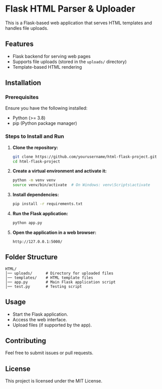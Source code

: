 # Flask HTML Parser & Uploader

This is a Flask-based web application that serves HTML templates and handles file uploads.

## Features
- Flask backend for serving web pages
- Supports file uploads (stored in the `uploads/` directory)
- Template-based HTML rendering

## Installation
### Prerequisites
Ensure you have the following installed:
- Python (>= 3.8)
- pip (Python package manager)

### Steps to Install and Run
1. **Clone the repository:**
   ```sh
   git clone https://github.com/yourusername/html-flask-project.git
   cd html-flask-project
   ```

2. **Create a virtual environment and activate it:**
   ```sh
   python -m venv venv
   source venv/bin/activate  # On Windows: venv\Scripts\activate
   ```

3. **Install dependencies:**
   ```sh
   pip install -r requirements.txt
   ```

4. **Run the Flask application:**
   ```sh
   python app.py
   ```

5. **Open the application in a web browser:**
   ```
   http://127.0.0.1:5000/
   ```

## Folder Structure
```
HTML/
│── uploads/      # Directory for uploaded files
│── templates/    # HTML template files
│── app.py        # Main Flask application script
│── test.py       # Testing script
```

## Usage
- Start the Flask application.
- Access the web interface.
- Upload files (if supported by the app).

## Contributing
Feel free to submit issues or pull requests.

## License
This project is licensed under the MIT License.

